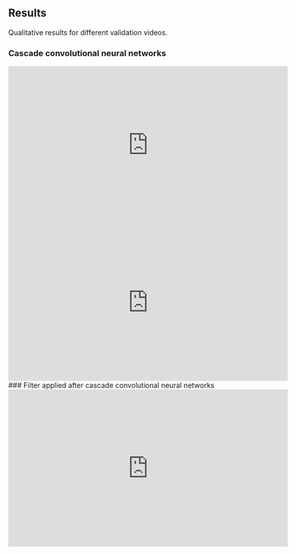## Results

Qualitative results for different validation videos.

### Cascade convolutional neural networks
<iframe width="560" height="315" src="https://www.youtube.com/embed/B54VQuUGVDA?rel=0" frameborder="0" allow="accelerometer; autoplay; encrypted-media; gyroscope; picture-in-picture" allowfullscreen></iframe>

<iframe width="560" height="315" src="https://www.youtube.com/embed/7aQmdCtN5uY?rel=0" frameborder="0" allow="accelerometer; autoplay; encrypted-media; gyroscope; picture-in-picture" allowfullscreen></iframe>
### Filter applied after cascade convolutional neural networks 
<iframe width="560" height="315" src="https://www.youtube.com/embed/HoJGWGa_U_I?rel=0" frameborder="0" allow="accelerometer; autoplay; encrypted-media; gyroscope; picture-in-picture" allowfullscreen></iframe>
